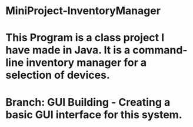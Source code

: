 # MiniProject-InventoryManager
# This Program is a class project I have made in Java. It is a command-line inventory manager for a selection of devices.
# Branch: GUI Building - Creating a basic GUI interface for this system.
